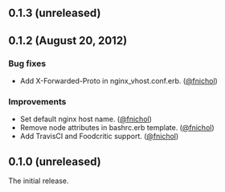 ## 0.1.3 (unreleased)


## 0.1.2 (August 20, 2012)

### Bug fixes

* Add X-Forwarded-Proto in nginx_vhost.conf.erb. ([@fnichol][])

### Improvements

* Set default nginx host name. ([@fnichol][])
* Remove node attributes in bashrc.erb template. ([@fnichol][])
* Add TravisCI and Foodcritic support. ([@fnichol][])


## 0.1.0 (unreleased)

The initial release.

[@fnichol]: https://github.com/fnichol
